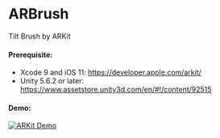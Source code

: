 # ARBrush
Tilt Brush by ARKit

#### Prerequisite:
* Xcode 9 and iOS 11: https://developer.apple.com/arkit/
* Unity 5.6.2 or later: https://www.assetstore.unity3d.com/en/#!/content/92515

#### Demo:
[![ARKit Demo](http://img.youtube.com/vi/zh-OfdDYJSc/maxresdefault.jpg)](http://www.youtube.com/watch?v=zh-OfdDYJSc)
